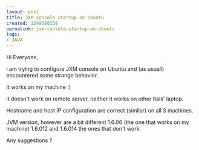 ```yaml
---
layout: post
title: JXM console startup on Ubuntu
created: 1249388338
permalink: jxm-console-startup-on-ubuntu
tags:
- JAVA
---
```

<p>Hi Everyone,</p>
<p>i am trying to configure JXM console on Ubuntu and (as usuall) encountered some strange behavior.</p>
<p>It works on my machine :)</p>
<p>it doesn't work on remote server, neither it works on other Itais' laptop.</p>
<p>Hostname and host IP configuration are correct (similar) on all 3 machines.</p>
<p>JVM version, however are a bit different 1.6.06 (the one that works on my machine) 1.6.012 and 1.6.014 the ones that don't work.</p>
<p>Any suggestions ?</p>
